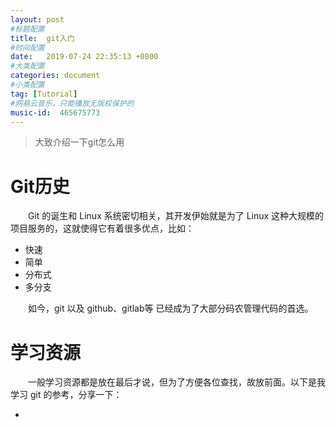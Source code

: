 ```yaml
---
layout: post
#标题配置
title:  git入门
#时间配置
date:   2019-07-24 22:35:13 +0800
#大类配置
categories: document
#小类配置
tag: [Tutorial]
#网易云音乐，只能播放无版权保护的
music-id:  465675773
---
```


> 大致介绍一下git怎么用

<!-- more -->

# Git历史

&emsp;&emsp;Git 的诞生和 Linux 系统密切相关，其开发伊始就是为了 Linux 这种大规模的项目服务的，这就使得它有着很多优点，比如：

* 快速
* 简单
* 分布式
* 多分支

&emsp;&emsp;如今，git 以及 github、gitlab等 已经成为了大部分码农管理代码的首选。



# 学习资源

&emsp;&emsp;一般学习资源都是放在最后才说，但为了方便各位查找，故放前面。以下是我学习 git 的参考，分享一下：

* 